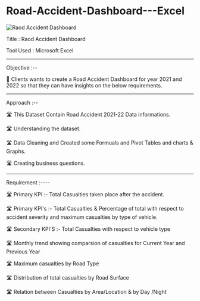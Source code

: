 # Road-Accident-Dashboard---Excel

![Raod Accident Dashboard](https://github.com/AdapalaNaveenKumar/Road-Accident-Dashboard---Excel/assets/114572337/d6dd191d-d98f-4c51-b534-7dbb6bde849e)


Title : Raod Accident Dashboard 

Tool Used : Microsoft Excel

-------------------------------------------------------------------------------------------------------------------------------------------------------------------------

Objective :--

📍 Clients wants to create a Road Accident Dashboard for year 2021 and 2022 so that they can have insights on the below requirements.

-------------------------------------------------------------------------------------------------------------------------------------------------------------------------
Approach :--

🛣️ This Dataset Contain Road Accident 2021-22 Data informations.

🛣️ Understanding the dataset.

🛣️ Data Cleaning and Created some Formuals and Pivot Tables and charts & Graphs.

🛣️ Creating business questions.

-----------------------------------------------------------------------------------------------------------------------------------------------------------------------

Requirement :----

🛣️ Primary KPI :- Total Casualties taken place after the accident.
  
🛣️ Primary KPI's :- Total Casualties & Percentage of total with respect to accident severity and maximum casualties by type of vehicle.
  
🛣️ Secondary KPI'S :- Total Casualties with respect to vehicle type

🛣️ Monthly trend showing comparsion of casualties for Current Year and Previous Year
  
🛣️ Maximum casualties by Road Type
  
🛣️ Distribution of total casualties by Road Surface
  
🛣️ Relation between Casualties by Area/Location & by Day /Night

